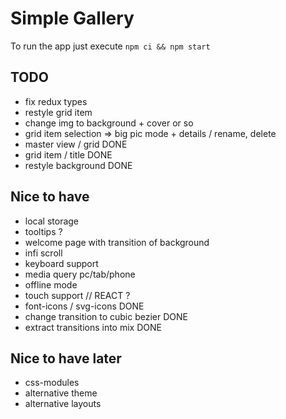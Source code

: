 # Simple Gallery

To run the app just execute `npm ci && npm start`

## TODO

- fix redux types
- restyle grid item
- change img to background + cover or so
- grid item selection => big pic mode + details / rename, delete
- master view / grid DONE
- grid item / title DONE
- restyle background DONE

## Nice to have

- local storage
- tooltips ?
- welcome page with transition of background
- infi scroll
- keyboard support
- media query pc/tab/phone
- offline mode
- touch support // REACT ?
- font-icons / svg-icons DONE
- change transition to cubic bezier DONE
- extract transitions into mix DONE

## Nice to have later

- css-modules
- alternative theme
- alternative layouts
